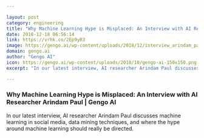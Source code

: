 ```yaml
---

layout: post
category: engineering
title: "Why Machine Learning Hype is Misplaced: An Interview with AI Researcher Arindam Paul"
date: 2018-12-18 06:56:14
link: https://vrhk.co/2Ep9yR3
image: https://gengo.ai/wp-content/uploads/2018/12/interview_arindam_paul_hero.png
domain: gengo.ai
author: "Gengo AI"
icon: https://gengo.ai/wp-content/uploads/2018/10/gengo-ai-150x150.png
excerpt: "In our latest interview, AI researcher Arindam Paul discusses machine learning in social media, data mining techniques, and where the hype around machine learning should really be directed."

---
```


### Why Machine Learning Hype is Misplaced: An Interview with AI Researcher Arindam Paul | Gengo AI

In our latest interview, AI researcher Arindam Paul discusses machine learning in social media, data mining techniques, and where the hype around machine learning should really be directed.